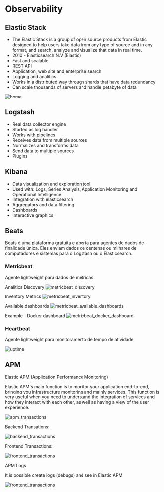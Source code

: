 # Observability

## Elastic Stack

- The Elastic Stack is a group of open source products from Elastic designed to help users take data from any type of source and in any format, and search, analyze and visualize that data in real time.
- 2010 - Elasticsearch N.V (Elastic)
- Fast and scalable
- REST API
- Application, web site and enterprise search
- Logging and analitics
- Works in a distributed way through shards that have data redundancy
- Can scale thousands of servers and handle petabyte of data 

![home](https://github.com/JessiiPer/fullcycle-observability/blob/main/docs/home_elasticstack.png)

## Logstash

- Real data collector engine
- Started as log handler
- Works with pipelines
- Receives data from multiple sources
- Normalizes and transforms data
- Send data to multiple sources
- Plugins

## Kibana

- Data visualization and exploration tool
- Used with: Logs, Series Analysis, Application Monitoring and Operational Intelligence
- Integration with elasticsearch
- Aggregators and data filtering
- Dashboards
- Interactive graphics

## Beats

Beats é uma plataforma gratuita e aberta para agentes de dados de finalidade única. Eles enviam dados de centenas ou milhares de computadores e sistemas para o Logstash ou o Elasticsearch.

### **Metricbeat**

Agente lightweight para dados de métricas

Analitics Discovery
![metricbeat_discovery](https://github.com/JessiiPer/fullcycle-observability/blob/main/docs/uptime.png)

Inventory Metrics
![metricbeat_inventory](https://github.com/JessiiPer/fullcycle-observability/blob/main/docs/metricbeat_inventory.png)

Available dashboards
![metricbeat_available_dashboards](https://github.com/JessiiPer/fullcycle-observability/blob/main/docs/metricbeat_available_dashboards.png)

Example - Docker dashboard
![metricbeat_docker_dashboard](https://github.com/JessiiPer/fullcycle-observability/blob/main/docs/metricbeat_docker_dashboard.png)

### **Heartbeat**

Agente lightweight para monitoramento de tempo de atividade.

![uptime](https://github.com/JessiiPer/fullcycle-observability/blob/main/docs/uptime.png)

## APM 

Elastic APM (Application Performance Monitoring)

Elastic APM's main function is to monitor your application end-to-end, bringing you infrastructure monitoring and mainly services. This function is very useful when you need to understand the integration of services and how they interact with each other, as well as having a view of the user experience.

![apm_transactions](https://github.com/JessiiPer/fullcycle-observability/blob/main/docs/apm_transactions.png)

Backend Transations:

![backend_transactions](https://github.com/JessiiPer/fullcycle-observability/blob/main/docs/backend_transactions.png)

Frontend Transactions:

![frontend_transactions](https://github.com/JessiiPer/fullcycle-observability/blob/main/docs/frontend_transactions.png)

APM Logs

It is possible create logs (debugs) and see in Elastic APM

![frontend_transactions](https://github.com/JessiiPer/fullcycle-observabilitys/blob/main/docs/apm_logs.png)